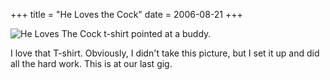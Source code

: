 +++
title = "He Loves the Cock"
date = 2006-08-21
+++

![He Loves The Cock t-shirt pointed at a buddy.](/photos/HeLovesTheCock.jpg "He Doesn't Really Love The Cock.")

I love that T-shirt. Obviously, I didn't take this picture, but I set it up and did all the hard work. This is at our last gig.
